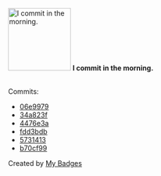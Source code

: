 <img src="https://my-badges.github.io/my-badges/morning-commits.png" alt="I commit in the morning." title="I commit in the morning." width="128">
<strong>I commit in the morning.</strong>
<br><br>

Commits:

- <a href="https://github.com/Aissam-salman/form-front/commit/06e99792dc469b47042824cb06f9a3b7e908eaf3">06e9979</a>
- <a href="https://github.com/NCherfaoui/jenkins-first-project/commit/34a823fd1b97bf10d5ff94c0e557b546faeca614">34a823f</a>
- <a href="https://github.com/NCherfaoui/scout-demo-service/commit/4476e3ad43c267088d405a3bfabae5aa6202ec79">4476e3a</a>
- <a href="https://github.com/NCherfaoui/profile-readme-stats/commit/fdd3bdb58eea5e141d4ca0643832b78f0a24ff82">fdd3bdb</a>
- <a href="https://github.com/NCherfaoui/profile-readme-stats/commit/573141359d5f41309d7b77336fab10db595d7089">5731413</a>
- <a href="https://github.com/NCherfaoui/my-react-native-app/commit/b70cf9981693cd607274bd744051b7c956cf62b0">b70cf99</a>


Created by <a href="https://github.com/my-badges/my-badges">My Badges</a>